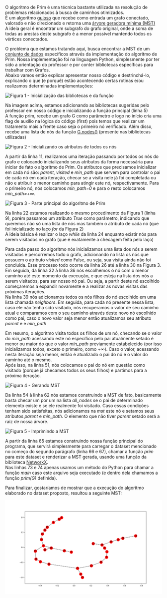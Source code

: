 O algoritmo de Prim é uma técnica bastante utilizada na resolução de problemas relacionados à busca de caminhos otimizados.  
É um algoritmo [guloso](https://pt.wikipedia.org/wiki/Algoritmo_guloso) que recebe como entrada um grafo conectado, valorado e não direcionado e retorna uma [árvore geradora mínima (MST)](https://pt.wikipedia.org/wiki/%C3%81rvore_geradora_m%C3%ADnima)  
A ideia geral é encontrar um subgrafo do grafo original, onde a soma de todas as arestas deste subgrafo é a menor possível mantendo todos os vértices conectados.  

O problema que estamos tratando aqui, busca encontrar a MST de um [conjunto de dados](https://github.com/andrecgro/Grafos-UFSCAR-2017-2/blob/master/MST/ha30.zip) específicos através da implementação do algoritmo de Prim. Nossa implementação foi na linguagem Python, simplesmente por ter sido a orientação do professor e por conter bibliotecas específicas para trabalhar com Grafos.  
Abaixo vamos então explicar apresentar nosso código e destrinchá-lo, explicando o que (e porquê) estão acontecendo certas rotinas e/ou realizamos determinadas implementações:

![Figura 1 - Inicialização das bibliotecas e da função](https://puu.sh/yH456/b4be7e2260.png)

Na imagem acima, estamos adicionando as bibliotecas sugeridas pelo professor em nosso código e inicializando a função principal (linha 5)  
A função prim, recebe um grafo G como parâmetro e logo no início cria uma flag de auxílio na lógica do código (first) pois temos que realizar um tratamento mais a frente caso seja o primeiro nó verificado. Além disso, recebe uma lista de nós da função [G.nodes()](https://networkx.github.io/documentation/networkx-1.10/reference/generated/networkx.Graph.nodes.html) (presente nas bibliotecas utilizadas)

![Figura 2 - Inicializando os atributos de todos os nós](https://puu.sh/yH4y1/e02bf7fa7e.png)

A partir da linha 11, realizamos uma iteração passando por todos os nós do grafo e colocando inicializando seus atributos da forma necessária para iniciar de fato o algoritmo de Prim.
Os atributos que precisamos inicializar em cada nó são: *parent*, *visited* e *min_path* que servem para controlar o pai de cada nó em cada iteração, checar se a visita nele já foi completada ou não e atribuir o menor caminho para atingir este nó, respectivamente.
Para o primeiro nó, nós colocamos *min_path=0* e para o resto colocamos *min_path=+&infin;*.

![Figura 3 - Parte principal do algoritmo de Prim](https://puu.sh/yH4Zq/a042bf8938.png)

Na linha 22 estamos realizando o mesmo procedimento da Figura 1 (linha 9), porém passamos um atributo *True* como parâmetro, indicando que queremos não só uma lista de nós mas também o atributo de cada nó (que foi inicializado no laço *for* da Figura 2)  
A ideia básica é realizar o laço *while* da linha 24 enquanto existir nós para serem visitados no grafo (que é exatamente a checagem feita pelo laço)  

Para cada passo do algoritmo nós inicializamos uma lista dos nós a serem visitados e percorremos todo o grafo, adicionando na lista os nós que possuem o atributo *visited* como False, ou seja, sua visita ainda não foi concluída. Esse processo todo ocorre da linha 26 até a linha 30 na Figura 3. Em seguida, da linha 32 à linha 36 nós escolhemos o nó com o menor caminho até este momento da execução, e que esteja na lista dos nós a serem visitados, para ser nosso nó pai. Ou seja, a partir deste nó escolhido começaremos a expandir novamente e a realizar as novas visitas das próximas iterações.  
Na linha 39 nós adicionamos todos os nós filhos do nó escolhido em uma lista chamada *neighbors*. Em seguida, para cada nó presente nessa lista, caso ele não tenha sido visitado, nós recuperamos o valor de seu caminho atual e comparamos com o seu caminho através deste novo nó escolhido como pai, caso o novo valor seja menor então atualizamos seu atributo *parent* e e *min_path*

Em resumo, o algoritmo visita todos os filhos de um nó, checando se o valor do *min_path* acessando este nó específico pelo pai atualmente setado é menor ou maior do que o valor *min_path* previamente estabelecido (por isso inicializamos todos, exceto o primeiro, como +&infin;). Caso o valor, acessando nesta iteração seja menor, então é atualizado o pai do nó e o valor do caminho até o mesmo.  
Após isso, na linha 51, nós colocamos o pai do nó em questão como visitado (porque já checamos todos os seus filhos) e partimos para a próxima iteração.

![Figura 4 - Gerando MST](https://puu.sh/yH5Ut/d8a0b76eca.png)

Da linha 54 à linha 62 nós estamos construindo a MST de fato, basicamente basta checar um por um na lista *all_nodes* se o pai de determinado elemento existe e se ele realmente foi visitado. Caso essas condições tenham sido satisfeitas, nós adicionamos na *mst* este nó e setamos seus atributos *parent* e *min_path*. O elemento que não tiver *parent* setado será a raiz de nossa árvore.

![Figura 5 - Imprimindo a MST](https://puu.sh/yH6bK/606f8e16e9.png)

A partir da linha 65 estamos construindo nossa função principal do programa, que servirá simplesmente para carregar o dataset mencionado no começo do segundo parágrafo (linha 66 e 67), chamar a função *prim* para este dataset e renderizar a MST gerada, usando uma função da biblioteca [NetworkX](https://networkx.github.io/documentation/stable/index.html).  
Nas linhas 73 e 74 apenas usamos um método do Python para chamar a função *main* caso este arquivo seja executado (e dentro dela chamamos a função *prim(G)*  definida).

Para finalizar, gostaríamos de mostrar que a execução do algoritmo elaborado no dataset proposto, resultou a seguinte MST:

![Figura 3 - Execução do algoritmo elaborado](MST_0.png)